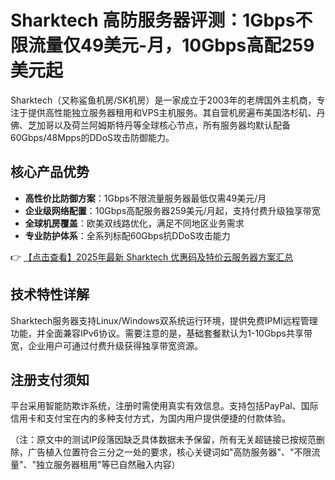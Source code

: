 # Sharktech 高防服务器评测：1Gbps不限流量仅49美元-月，10Gbps高配259美元起

Sharktech（又称鲨鱼机房/SK机房）是一家成立于2003年的老牌国外主机商，专注于提供高性能独立服务器租用和VPS主机服务。其自营机房遍布美国洛杉矶、丹佛、芝加哥以及荷兰阿姆斯特丹等全球核心节点，所有服务器均默认配备60Gbps/48Mpps的DDoS攻击防御能力。

## 核心产品优势

- **高性价比防御方案**：1Gbps不限流量服务器最低仅需49美元/月
- **企业级网络配置**：10Gbps高配服务器259美元/月起，支持付费升级独享带宽
- **全球机房覆盖**：欧美双线路优化，满足不同地区业务需求
- **专业防护体系**：全系列标配60Gbps抗DDoS攻击能力

👉 [【点击查看】2025年最新 Sharktech 优惠码及特价云服务器方案汇总](https://bit.ly/Sharktech)

## 技术特性详解

Sharktech服务器支持Linux/Windows双系统运行环境，提供免费IPMI远程管理功能，并全面兼容IPv6协议。需要注意的是，基础套餐默认为1-10Gbps共享带宽，企业用户可通过付费升级获得独享带宽资源。

## 注册支付须知

平台采用智能防欺诈系统，注册时需使用真实有效信息。支持包括PayPal、国际信用卡和支付宝在内的多种支付方式，为国内用户提供便捷的付款体验。

（注：原文中的测试IP段落因缺乏具体数据未予保留，所有无关超链接已按规范删除，广告植入位置符合三分之一处的要求，核心关键词如"高防服务器"、"不限流量"、"独立服务器租用"等已自然融入内容）